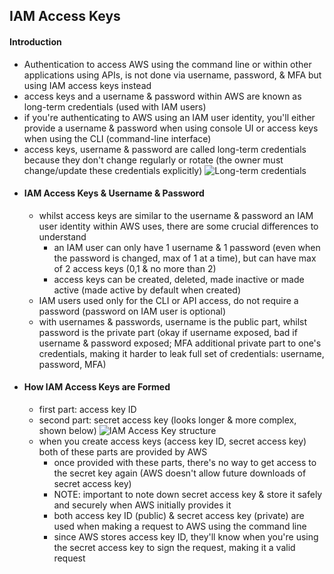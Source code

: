 ## IAM Access Keys ##

#### Introduction ####
* Authentication to access AWS using the command line or within other applications using APIs, is not done via username, password, & MFA but using IAM access keys instead
* access keys and a username & password within AWS are known as long-term credentials (used with IAM users)
* if you're authenticating to AWS using an IAM user identity, you'll either provide a username & password when using console UI or access keys when using the CLI (command-line interface)
* access keys, username & password are called long-term credentials because they don't change regularly or rotate (the owner must change/update these credentials explicitly)
![Long-term credentials](https://i.postimg.cc/hGfC0jyP/image3.png)
* #### IAM Access Keys & Username & Password ####
  * whilst access keys are similar to the username & password an IAM user identity within AWS uses, there are some crucial differences to understand 
    * an IAM user can only have 1 username & 1 password (even when the password is changed, max of 1 at a time), but can have max of 2 access keys (0,1 & no more than 2)
    * access keys can be created, deleted, made inactive or made active (made active by default when created)
  * IAM users used only for the CLI or API access, do not require a password (password on IAM user is optional)
  * with usernames & passwords, username is the public part, whilst password is the private part (okay if username exposed, bad if username & password exposed; MFA additional private part to one's credentials, making it harder to leak full set of credentials: username, password, MFA)
* #### How IAM Access Keys are Formed ####
  * first part: access key ID
  * second part: secret access key (looks longer & more complex, shown below)
![IAM Access Key structure](https://i.postimg.cc/3wVtfTVj/image4.png)
  * when you create access keys (access key ID, secret access key) both of these parts are provided by AWS
    * once provided with these parts, there's no way to get access to the secret key again (AWS doesn't allow future downloads of secret access key)
    * NOTE: important to note down secret access key & store it safely and securely when AWS initially provides it
    * both access key ID (public) & secret access key (private) are used when making a request to AWS using the command line
    * since AWS stores access key ID, they'll know when you're using the secret access key to sign the request, making it a valid request

